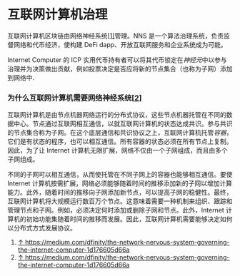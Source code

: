 # 互联网计算机治理

互联网计算机区块链由网络神经系统[[1\]](https://wiki.internetcomputer.org/wiki/Governance_of_the_Internet_Computer#cite_note-1)管理。NNS 是一个算法治理系统，负责监督网络和代币经济，使构建 DeFi dapp、开放互联网服务和企业系统成为可能。

Internet Computer 的 ICP 实用代币持有者可以将其代币锁定在*神经元*中以参与治理并为决策做出贡献，例如投票决定是否应将新的节点集合（也称为子网）添加到网络中.

### 为什么互联网计算机需要网络神经系统[[2\]](https://wiki.internetcomputer.org/wiki/Governance_of_the_Internet_Computer#cite_note-2)

互联网计算机是由节点机器网络运行的分布式协议，这些节点机器托管在不同的数据中心。节点通过互联网相互通信，以就互联网计算机的状态达成共识。参与共识的节点集合称为子网。在这个底层通信和共识协议之上，互联网计算机托管*容器*，它们是有状态的程序，也可以相互通信。所有容器的状态必须在所有节点上复制。因此，为了让 Internet 计算机无限扩展，网络不仅由一个子网组成，而且由多个子网组成。

不同的子网可以相互通信，从而使托管在不同子网上的容器也能够相互通信。要使 Internet 计算机按需扩展，网络必须能够随着时间的推移添加新的子网以增加计算能力。此外，随着时间的推移向子网添加新节点，可以提高子网的稳健性。最终，互联网计算机将大规模运行数百万个节点。这意味着需要一种机制来组织、跟踪和管理节点和子网。例如，必须决定何时添加或删除子网和节点。此外，Internet 计算机的初始功能集随着时间的推移而发展。因此，互联网计算机需要能够决定如何以分布式方式发展协议。

1. [↑ ](https://wiki.internetcomputer.org/wiki/Governance_of_the_Internet_Computer#cite_ref-1)https://medium.com/dfinity/the-network-nervous-system-governing-the-internet-computer-1d176605d66a
2. [↑ ](https://wiki.internetcomputer.org/wiki/Governance_of_the_Internet_Computer#cite_ref-2)https://medium.com/dfinity/the-network-nervous-system-governing-the-internet-computer-1d176605d66a

